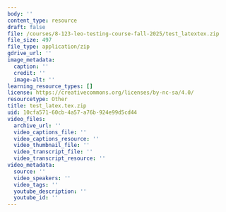 ```yaml
---
body: ''
content_type: resource
draft: false
file: /courses/8-123-leo-testing-course-fall-2025/test_latextex.zip
file_size: 497
file_type: application/zip
gdrive_url: ''
image_metadata:
  caption: ''
  credit: ''
  image-alt: ''
learning_resource_types: []
license: https://creativecommons.org/licenses/by-nc-sa/4.0/
resourcetype: Other
title: test_latex.tex.zip
uid: 10cfa571-60cb-4a57-a76b-924e99d5cd44
video_files:
  archive_url: ''
  video_captions_file: ''
  video_captions_resource: ''
  video_thumbnail_file: ''
  video_transcript_file: ''
  video_transcript_resource: ''
video_metadata:
  source: ''
  video_speakers: ''
  video_tags: ''
  youtube_description: ''
  youtube_id: ''
---
```

